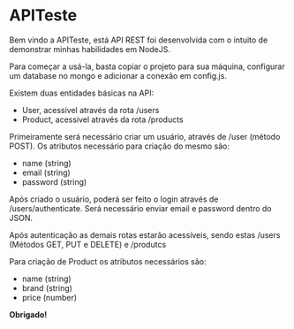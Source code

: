 # APITeste
Bem vindo a APITeste, está API REST foi desenvolvida com o intuito de demonstrar minhas habilidades em NodeJS.

Para começar a usá-la, basta copiar o projeto para sua máquina, configurar um database no mongo e adicionar a conexão em config.js.

Existem duas entidades básicas na API:
- User, acessivel através da rota /users
- Product, acessivel através da rota /products

Primeiramente será necessário criar um usuário, através de /user (método POST).
Os atributos necessário para criação do mesmo são:
- name (string)
- email (string)
- password (string)

Após criado o usuário, poderá ser feito o login através de /users/authenticate. Será necessário enviar email e password dentro do JSON.

Após autenticação as demais rotas estarão acessíveis, sendo estas /users (Métodos GET, PUT e DELETE) e /produtcs

Para criação de Product os atributos necessários são:
- name (string)
- brand (string)
- price (number)

**Obrigado!**
